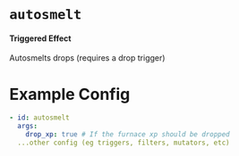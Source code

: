 # `autosmelt`
#### Triggered Effect

Autosmelts drops (requires a drop trigger)

# Example Config
```yaml
- id: autosmelt
  args:
    drop_xp: true # If the furnace xp should be dropped
  ...other config (eg triggers, filters, mutators, etc)
```